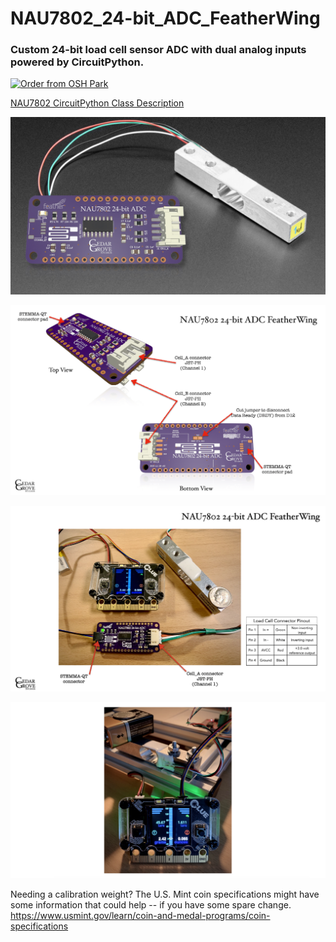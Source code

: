 # NAU7802_24-bit_ADC_FeatherWing

### Custom 24-bit load cell sensor ADC with dual analog inputs powered by CircuitPython.

<a href="https://oshpark.com/shared_projects/qFvEU3Bn"><img src="https://oshpark.com/packs/media/images/badge-5f4e3bf4bf68f72ff88bd92e0089e9cf.png" alt="Order from OSH Park"></img></a>

[NAU7802 CircuitPython Class Description](https://github.com/CedarGroveStudios/NAU7802_24-bit_ADC_FeatherWing/blob/main/docs/pseudo%20readthedocs%20cedargrove_nau7802.pdf)

![NAU7802 FeatherWing](https://github.com/CedarGroveStudios/NAU7802_24-bit_ADC_FeatherWing/blob/main/graphics/glamor_shot.jpeg)

![NAU7802 FeatherWing pinout](https://github.com/CedarGroveStudios/NAU7802_24-bit_ADC_FeatherWing/blob/main/docs/NAU7802_pinout_wht_lores.png)

![NAU7802 cable pinout](https://github.com/CedarGroveStudios/NAU7802_24-bit_ADC_FeatherWing/blob/main/docs/NAU7802_pinout_wht_p2.png)

![Clue_Scale](https://github.com/CedarGroveStudios/NAU7802_24-bit_ADC_FeatherWing/blob/main/graphics/Clue_Scale_2020-11-25_trim.png)

Needing a calibration weight? The U.S. Mint coin specifications might have some information that could help -- if you have some spare change. https://www.usmint.gov/learn/coin-and-medal-programs/coin-specifications
